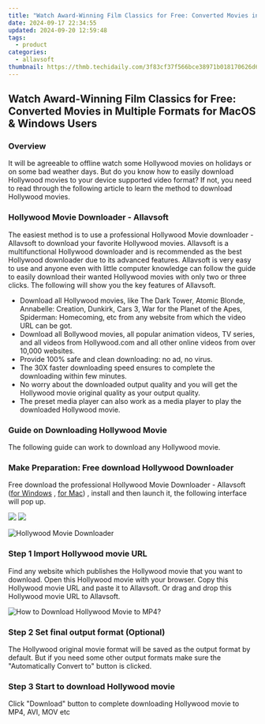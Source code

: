 ```yaml
---
title: "Watch Award-Winning Film Classics for Free: Converted Movies in Multiple Formats for MacOS & Windows Users"
date: 2024-09-17 22:34:55
updated: 2024-09-20 12:59:48
tags:
  - product
categories:
  - allavsoft
thumbnail: https://thmb.techidaily.com/3f83cf37f566bce38971b018170626d6e67c9f875eec12a8f86b696a3d6ea101.jpg
---
```


## Watch Award-Winning Film Classics for Free: Converted Movies in Multiple Formats for MacOS & Windows Users

### Overview

It will be agreeable to offline watch some Hollywood movies on holidays or on some bad weather days. But do you know how to easily download Hollywood movies to your device supported video format? If not, you need to read through the following article to learn the method to download Hollywood movies.

### Hollywood Movie Downloader - Allavsoft

The easiest method is to use a professional Hollywood Movie downloader - Allavsoft to download your favorite Hollywood movies. Allavsoft is a multifunctional Hollywood downloader and is recommended as the best Hollywood downloader due to its advanced features. Allavsoft is very easy to use and anyone even with little computer knowledge can follow the guide to easily download their wanted Hollywood movies with only two or three clicks. The following will show you the key features of Allavsoft.

* Download all Hollywood movies, like The Dark Tower, Atomic Blonde, Annabelle: Creation, Dunkirk, Cars 3, War for the Planet of the Apes, Spiderman: Homecoming, etc from any website from which the video URL can be got.
* Download all Bollywood movies, all popular animation videos, TV series, and all videos from Hollywood.com and all other online videos from over 10,000 websites.
* Provide 100% safe and clean downloading: no ad, no virus.
* The 30X faster downloading speed ensures to complete the downloading within few minutes.
* No worry about the downloaded output quality and you will get the Hollywood movie original quality as your output quality.
* The preset media player can also work as a media player to play the downloaded Hollywood movie.

### Guide on Downloading Hollywood Movie

The following guide can work to download any Hollywood movie.

### Make Preparation: Free download Hollywood Downloader

Free download the professional Hollywood Movie Downloader - Allavsoft ([for Windows](https://tools.techidaily.com/allavsoft/products/) , [for Mac](https://tools.techidaily.com/allavsoft/products/)) , install and then launch it, the following interface will pop up.

[![](https://www.allavsoft.com/how-to/../images/how-to/free-download-win.jpg)](https://tools.techidaily.com/allavsoft/products/) [![](https://www.allavsoft.com/how-to/../images/how-to/free-download-mac.jpg)](https://tools.techidaily.com/allavsoft/products/)

![Hollywood Movie Downloader](https://www.allavsoft.com/how-to/../images/allavsoft/screen-shot-600.jpg)

### Step 1 Import Hollywood movie URL

Find any website which publishes the Hollywood movie that you want to download. Open this Hollywood movie with your browser. Copy this Hollywood movie URL and paste it to Allavsoft. Or drag and drop this Hollywood movie URL to Allavsoft.

![How to Download Hollywood Movie to MP4?](https://www.allavsoft.com/how-to/../images/how-to/download-rtmp-video/download-rtmp-video.jpg)

### Step 2 Set final output format (Optional)

The Hollywood original movie format will be saved as the output format by default. But if you need some other output formats make sure the "Automatically Convert to" button is clicked.

### Step 3 Start to download Hollywood movie

Click "Download" button to complete downloading Hollywood movie to MP4, AVI, MOV etc

<ins class="adsbygoogle"
     style="display:block"
     data-ad-format="autorelaxed"
     data-ad-client="ca-pub-7571918770474297"
     data-ad-slot="1223367746"></ins>



<ins class="adsbygoogle"
     style="display:block"
     data-ad-client="ca-pub-7571918770474297"
     data-ad-slot="8358498916"
     data-ad-format="auto"
     data-full-width-responsive="true"></ins>
